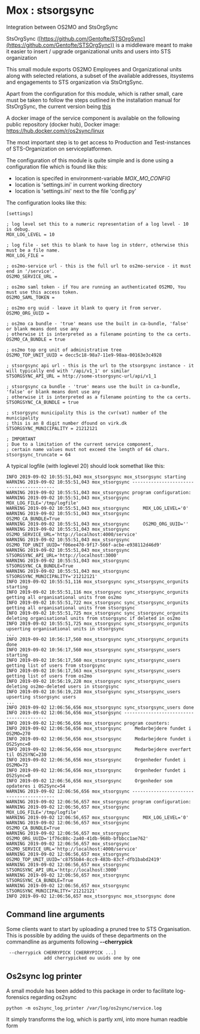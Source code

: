 # Mox : stsorgsync

Integration between OS2MO and StsOrgSync

StsOrgSync ([https://github.com/Gentofte/STSOrgSync](https://github.com/Gentofte/STSOrgSync)) is a middleware meant to make it easier to 
insert / upgrade organizational units and users into STS organization

This small module exports OS2MO Employees and Organizational units along with selected relations, a subset of the available addresses, itsystems and engagements to STS organization via StsOrtgSync.

Apart from the configuration for this module, which is rather small, care must be taken to follow the steps outlined in the installation manual for StsOrgSync, 
the current version being [this](https://github.com/Gentofte/STSOrgSync/raw/master/Documentation/Installation%20Guide.docx)

A docker image of the service component is available on the following public repository (docker hub),
Docker image: https://hub.docker.com/r/os2sync/linux

The most important step is to get access to Production and Test-instances of STS-Organization on serviceplatformen.

The configuration of this module is quite simple and is done using a configuration file which is found like this:

* location is specifed in environment-variable *MOX_MO_CONFIG*
* location is 'settings.ini' in current working directory
* location is 'settings.ini' next to the file 'config.py'


The configuration looks like this:

    [settings]

    ; log level set this to a numeric representation of a log level - 10 is debug.
    MOX_LOG_LEVEL = 10 

    ; log file - set this to blank to have log in stderr, otherwise this must be a file name. 
    MOX_LOG_FILE =

    ; os2mo-service url - this is the full url to os2mo-service - it must end in '/service'.
    OS2MO_SERVICE_URL = 

    ; os2mo saml token - if You are running an authenticated OS2MO, You must use this access token.
    OS2MO_SAML_TOKEN =

    ; os2mo org uuid - leave it blank to query it from server. 
    OS2MO_ORG_UUID = 
    
    ; os2mo ca bundle - 'true' means use the built in ca-bundle, 'false' or blank means dont use any
    ; otherwise it is interpreted as a filename pointing to the ca certs.
    OS2MO_CA_BUNDLE = true

    ; os2mo top org unit of administrative tree 
    OS2MO_TOP_UNIT_UUID = decc5c18-98a7-11e9-98aa-00163e3c4928

    ; stsorgsync api url - this is the url to the stsorgsync instance - it will typically end with '/api/v1_1' or similar 
    STSORGSYNC_API_URL = http://some-stsorgsync-url/api/v1_1

    ; stsorgsync ca bundle - 'true' means use the built in ca-bundle, 'false' or blank means dont use any
    ; otherwise it is interpreted as a filename pointing to the ca certs.
    STSORGSYNC_CA_BUNDLE = true

    ; stsorgsync municipality this is the cvr(vat) number of the municipality
    ; this is an 8 digit number dfound on virk.dk
    STSORGSYNC_MUNICIPALITY = 21212121

    ; IMPORTANT
    ; Due to a limitation of the current service component,
    ; certain name values must not exceed the length of 64 chars.
    stsorgsync_truncate = 64


A typical logfile (with loglevel 20) should look somethat like this:

    INFO 2019-09-02 10:55:51,043 mox_stsorgsync mox_stsorgsync starting
    WARNING 2019-09-02 10:55:51,043 mox_stsorgsync -----------------------------------------
    WARNING 2019-09-02 10:55:51,043 mox_stsorgsync program configuration:
    WARNING 2019-09-02 10:55:51,043 mox_stsorgsync     MOX_LOG_FILE='/tmp/logfile'
    WARNING 2019-09-02 10:55:51,043 mox_stsorgsync     MOX_LOG_LEVEL='0'
    WARNING 2019-09-02 10:55:51,043 mox_stsorgsync     OS2MO_CA_BUNDLE=True
    WARNING 2019-09-02 10:55:51,043 mox_stsorgsync     OS2MO_ORG_UUID=''
    WARNING 2019-09-02 10:55:51,043 mox_stsorgsync     OS2MO_SERVICE_URL='http://localhost:4000/service'
    WARNING 2019-09-02 10:55:51,043 mox_stsorgsync     OS2MO_TOP_UNIT_UUID='f06ee470-9f17-566f-acbe-e938112d46d9'
    WARNING 2019-09-02 10:55:51,043 mox_stsorgsync     STSORGSYNC_API_URL='http://localhost:3000'
    WARNING 2019-09-02 10:55:51,043 mox_stsorgsync     STSORGSYNC_CA_BUNDLE=True
    WARNING 2019-09-02 10:55:51,043 mox_stsorgsync     STSORGSYNC_MUNICIPALITY='21212121'
    INFO 2019-09-02 10:55:51,116 mox_stsorgsync sync_stsorgsync_orgunits starting
    INFO 2019-09-02 10:55:51,116 mox_stsorgsync sync_stsorgsync_orgunits getting all organisational units from os2mo
    INFO 2019-09-02 10:55:51,722 mox_stsorgsync sync_stsorgsync_orgunits getting all organisational units from stsorgsync
    INFO 2019-09-02 10:55:51,725 mox_stsorgsync sync_stsorgsync_orgunits deleting organisational units from stsorgsync if deleted in os2mo
    INFO 2019-09-02 10:55:51,725 mox_stsorgsync sync_stsorgsync_orgunits upserting organisational units in stsorgsync
    ...
    INFO 2019-09-02 10:56:17,560 mox_stsorgsync sync_stsorgsync_orgunits done
    INFO 2019-09-02 10:56:17,560 mox_stsorgsync sync_stsorgsync_users starting
    INFO 2019-09-02 10:56:17,560 mox_stsorgsync sync_stsorgsync_users getting list of users from stsorgsync
    INFO 2019-09-02 10:56:17,563 mox_stsorgsync sync_stsorgsync_users getting list of users from os2mo
    INFO 2019-09-02 10:56:19,228 mox_stsorgsync sync_stsorgsync_users deleting os2mo-deleted users in stsorgsync
    INFO 2019-09-02 10:56:19,228 mox_stsorgsync sync_stsorgsync_users upserting stsorgsync users
    ...
    INFO 2019-09-02 12:06:56,656 mox_stsorgsync sync_stsorgsync_users done
    INFO 2019-09-02 12:06:56,656 mox_stsorgsync -----------------------------------------
    INFO 2019-09-02 12:06:56,656 mox_stsorgsync program counters:
    INFO 2019-09-02 12:06:56,656 mox_stsorgsync     Medarbejdere fundet i OS2MO=270
    INFO 2019-09-02 12:06:56,656 mox_stsorgsync     Medarbejdere fundet i OS2Sync=0
    INFO 2019-09-02 12:06:56,656 mox_stsorgsync     Medarbejdere overført til OS2SYNC=230
    INFO 2019-09-02 12:06:56,656 mox_stsorgsync     Orgenheder fundet i OS2MO=73
    INFO 2019-09-02 12:06:56,656 mox_stsorgsync     Orgenheder fundet i OS2Sync=0
    INFO 2019-09-02 12:06:56,656 mox_stsorgsync     Orgenheder som opdateres i OS2Sync=54
    WARNING 2019-09-02 12:06:56,656 mox_stsorgsync -----------------------------------------
    WARNING 2019-09-02 12:06:56,657 mox_stsorgsync program configuration:
    WARNING 2019-09-02 12:06:56,657 mox_stsorgsync     MOX_LOG_FILE='/tmp/logfile'
    WARNING 2019-09-02 12:06:56,657 mox_stsorgsync     MOX_LOG_LEVEL='0'
    WARNING 2019-09-02 12:06:56,657 mox_stsorgsync     OS2MO_CA_BUNDLE=True
    WARNING 2019-09-02 12:06:56,657 mox_stsorgsync     OS2MO_ORG_UUID='1f76c88c-2a40-41db-968b-bfbbcc1ae762'
    WARNING 2019-09-02 12:06:56,657 mox_stsorgsync     OS2MO_SERVICE_URL='http://localhost:4000/service'
    WARNING 2019-09-02 12:06:56,657 mox_stsorgsync     OS2MO_TOP_UNIT_UUID='c8755b84-8cc9-483b-83cf-dfb1babd2419'
    WARNING 2019-09-02 12:06:56,657 mox_stsorgsync     STSORGSYNC_API_URL='http://localhost:3000'
    WARNING 2019-09-02 12:06:56,657 mox_stsorgsync     STSORGSYNC_CA_BUNDLE=True
    WARNING 2019-09-02 12:06:56,657 mox_stsorgsync     STSORGSYNC_MUNICIPALITY='21212121'
    INFO 2019-09-02 12:06:56,657 mox_stsorgsync mox_stsorgsync done

## Command line arguments

Some clients want to start by uploading a pruned tree to STS Organisation. This is possible by adding the uuids of these
departments on the commandline as arguments following **--cherrypick**
   

     --cherrypick CHERRYPICK [CHERRYPICK ...]
                  add cherrypicked ou uuids one by one


## Os2sync log printer

A small module has been added to this package in order to facilitate log-forensics regarding os2sync

    python -m os2sync_log_printer /var/log/os2sync/service.log

It simply transforms the log, which is partly xml, into more human readble form

